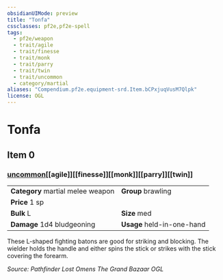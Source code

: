 ```yaml
---
obsidianUIMode: preview
title: "Tonfa"
cssclasses: pf2e,pf2e-spell
tags:
  - pf2e/weapon
  - trait/agile
  - trait/finesse
  - trait/monk
  - trait/parry
  - trait/twin
  - trait/uncommon
  - category/martial
aliases: "Compendium.pf2e.equipment-srd.Item.bCPxjuqVusM7Qlpk"
license: OGL
---
```

# Tonfa
## Item 0
### [uncommon](uncommon "Uncommon Rarity Trait")[[agile]][[finesse]][[monk]][[parry]][[twin]]

|  |  |
| -- | -- |
| **Category** martial melee weapon | **Group** brawling |
| **Price** 1 sp |  |
| **Bulk** L | **Size** med |
| **Damage** 1d4 bludgeoning  | **Usage** held-in-one-hand |



These L-shaped fighting batons are good for striking and blocking. The wielder holds the handle and either spins the stick or strikes with the stick covering the forearm.

*Source: Pathfinder Lost Omens The Grand Bazaar*
*OGL*
